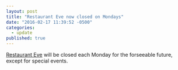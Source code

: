 ```yaml
---
layout: post
title: "Restaurant Eve now closed on Mondays"
date: "2016-02-17 11:39:52 -0500"
categories: 
  - update
published: true
---
```


[Restaurant Eve](http://www.restauranteve.com "Restaurant Eve") will be closed each Monday for the forseeable future, except for special events.
